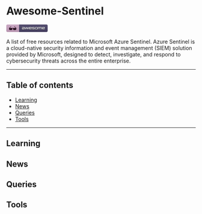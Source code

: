 # Awesome-Sentinel

[![Awesome](_static/awesome.png)](https://github.com/sindresorhus/awesome)

A list of free resources related to Microsoft Azure Sentinel. Azure Sentinel is a cloud-native security information and event management (SIEM) solution provided by Microsoft, designed to detect, investigate, and respond to cybersecurity threats across the entire enterprise.

--------------------


## Table of contents

- [Learning](#learning)
- [News](#news)
- [Queries](#queries)
- [Tools](#tools)

--------------------

## Learning

## News

## Queries

## Tools

